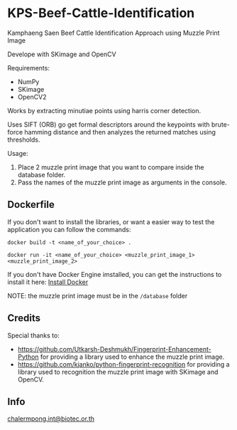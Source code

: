 # KPS-Beef-Cattle-Identification
Kamphaeng Saen Beef Cattle Identification Approach using Muzzle Print Image

Develope with SKimage and OpenCV

Requirements:
- NumPy
- SKimage
- OpenCV2


Works by extracting minutiae points using harris corner detection.

Uses SIFT (ORB) go get formal descriptors around the keypoints with brute-force hamming distance and then analyzes the returned matches using thresholds.

Usage:

1. Place 2 muzzle print image that you want to compare inside the database folder.
2. Pass the names of the muzzle print image as arguments in the console.

## Dockerfile

If you don't want to install the libraries, or want a easier way to test the application you can follow the commands:

```shell
docker build -t <name_of_your_choice> .

docker run -it <name_of_your_choice> <muzzle_print_image_1> <muzzle_print_image_2>
```

If you don't have Docker Engine imstalled, you can get the instructions to install it here: [Install Docker](https://docs.docker.com/v17.09/engine/installation/)

NOTE: the muzzle print image must be in the `/database` folder

## Credits

Special thanks to:
- https://github.com/Utkarsh-Deshmukh/Fingerprint-Enhancement-Python for providing a library used to enhance the muzzle print image.
- https://github.com/kjanko/python-fingerprint-recognition for providing a library used to recognition the muzzle print image with SKimage and OpenCV.

## Info

chalermpong.int@biotec.or.th
